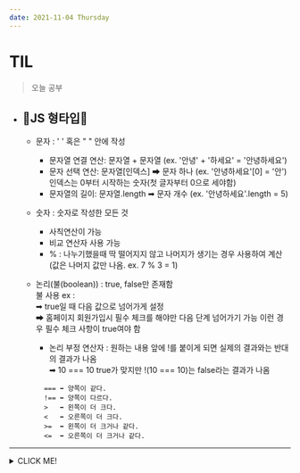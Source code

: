 ```yaml
---
date: 2021-11-04 Thursday
---
```


# TIL

> 오늘 공부
- **🌝JS 형타입🌝**
  -  
  - 문자 : ' ' 혹은 " " 안에 작성
    - 문자열 연결 연산: 문자열 +  문자열 (ex. '안녕' + '하세요' = '안녕하세요')
    - 문자 선택 연산: 문자열[인덱스] ➡ 문자 하나 (ex. '안녕하세요'[0] = '안') <br />
    인덱스는  0부터 시작하는 숫자(첫 글자부터 0으로 세야함)
    - 문자열의 길이: 문자열.length ➡ 문자 개수 (ex. '안녕하세요'.length = 5)
  - 숫자 : 숫자로 작성한 모든 것
    - 사칙연산이 가능
    - 비교 연산자 사용 가능
    - % : 나누기했을때  딱 떨어지지 않고 나머지가 생기는 경우 사용하여 계산(값은 나머지 값만 나옴. ex. 7 % 3 = 1)
  - 논리(불(boolean)) : true, false만 존재함 <br />
                     불 사용 ex : <br />
                      ➡ true일 때 다음 값으로 넘어가게 설정 <br />
                                    ➡ 홈페이지 회원가입시 필수 체크를 해야만 다음 단계 넘어가기 가능 이런 경우 필수 체크 사항이 true여야 함
    - 논리 부정 연산자 : 원하는 내용 앞에 !를 붙이게 되면 실제의 결과와는 반대의 결과가 나옴 <br />
    ➡ 10 === 10 true가 맞지만 !(10 === 10)는 false라는 결과가 나옴

    ```
      === ➡ 양쪽이 같다.
      !== ➡ 양쪽이 다르다.
      >   ➡ 왼쪽이 더 크다.
      <   ➡ 오른쪽이 더 크다.
      >=  ➡ 왼쪽이 더 크거나 같다.
      <=  ➡ 오른쪽이 더 크거나 같다.
    ```
      


-----
<details>
<summary>CLICK ME!</summary>  

- https://curryyou.tistory.com/182

</detials>  
